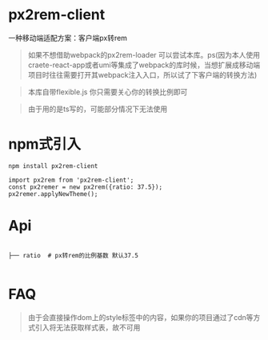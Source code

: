 # px2rem-client

一种移动端适配方案：客户端px转rem

>如果不想借助webpack的px2rem-loader 可以尝试本库。ps(因为本人使用craete-react-app或者umi等集成了webpack的库时候，当想扩展成移动端项目时往往需要打开其webpack注入入口，所以试了下客户端的转换方法)

>本库自带flexible.js 你只需要关心你的转换比例即可

>由于用的是ts写的，可能部分情况下无法使用



# npm式引入

```
npm install px2rem-client
```

```
import px2rem from 'px2rem-client';
const px2remer = new px2rem({ratio: 37.5});
px2remer.applyNewTheme();

```

# Api
```

├── ratio  # px转rem的比例基数 默认37.5         
  
```

# FAQ

>由于会直接操作dom上的style标签中的内容，如果你的项目通过了cdn等方式引入将无法获取样式表，故不可用
